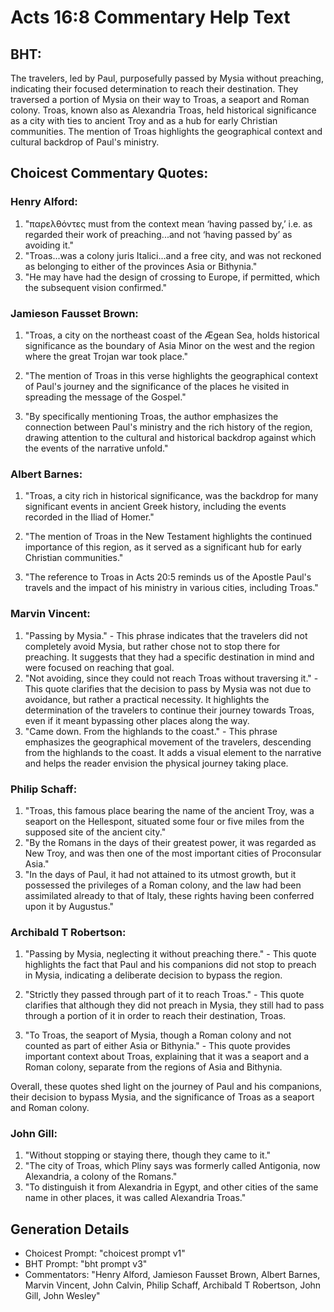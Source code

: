 # Acts 16:8 Commentary Help Text

## BHT:
The travelers, led by Paul, purposefully passed by Mysia without preaching, indicating their focused determination to reach their destination. They traversed a portion of Mysia on their way to Troas, a seaport and Roman colony. Troas, known also as Alexandria Troas, held historical significance as a city with ties to ancient Troy and as a hub for early Christian communities. The mention of Troas highlights the geographical context and cultural backdrop of Paul's ministry.

## Choicest Commentary Quotes:
### Henry Alford:
1. "παρελθόντες must from the context mean ‘having passed by,’ i.e. as regarded their work of preaching...and not ‘having passed by’ as avoiding it."
2. "Troas...was a colony juris Italici...and a free city, and was not reckoned as belonging to either of the provinces Asia or Bithynia."
3. "He may have had the design of crossing to Europe, if permitted, which the subsequent vision confirmed."

### Jamieson Fausset Brown:
1. "Troas, a city on the northeast coast of the Ægean Sea, holds historical significance as the boundary of Asia Minor on the west and the region where the great Trojan war took place."

2. "The mention of Troas in this verse highlights the geographical context of Paul's journey and the significance of the places he visited in spreading the message of the Gospel."

3. "By specifically mentioning Troas, the author emphasizes the connection between Paul's ministry and the rich history of the region, drawing attention to the cultural and historical backdrop against which the events of the narrative unfold."

### Albert Barnes:
1. "Troas, a city rich in historical significance, was the backdrop for many significant events in ancient Greek history, including the events recorded in the Iliad of Homer." 

2. "The mention of Troas in the New Testament highlights the continued importance of this region, as it served as a significant hub for early Christian communities." 

3. "The reference to Troas in Acts 20:5 reminds us of the Apostle Paul's travels and the impact of his ministry in various cities, including Troas."

### Marvin Vincent:
1. "Passing by Mysia." - This phrase indicates that the travelers did not completely avoid Mysia, but rather chose not to stop there for preaching. It suggests that they had a specific destination in mind and were focused on reaching that goal.
2. "Not avoiding, since they could not reach Troas without traversing it." - This quote clarifies that the decision to pass by Mysia was not due to avoidance, but rather a practical necessity. It highlights the determination of the travelers to continue their journey towards Troas, even if it meant bypassing other places along the way.
3. "Came down. From the highlands to the coast." - This phrase emphasizes the geographical movement of the travelers, descending from the highlands to the coast. It adds a visual element to the narrative and helps the reader envision the physical journey taking place.

### Philip Schaff:
1. "Troas, this famous place bearing the name of the ancient Troy, was a seaport on the Hellespont, situated some four or five miles from the supposed site of the ancient city." 
2. "By the Romans in the days of their greatest power, it was regarded as New Troy, and was then one of the most important cities of Proconsular Asia."
3. "In the days of Paul, it had not attained to its utmost growth, but it possessed the privileges of a Roman colony, and the law had been assimilated already to that of Italy, these rights having been conferred upon it by Augustus."

### Archibald T Robertson:
1. "Passing by Mysia, neglecting it without preaching there." - This quote highlights the fact that Paul and his companions did not stop to preach in Mysia, indicating a deliberate decision to bypass the region.

2. "Strictly they passed through part of it to reach Troas." - This quote clarifies that although they did not preach in Mysia, they still had to pass through a portion of it in order to reach their destination, Troas.

3. "To Troas, the seaport of Mysia, though a Roman colony and not counted as part of either Asia or Bithynia." - This quote provides important context about Troas, explaining that it was a seaport and a Roman colony, separate from the regions of Asia and Bithynia.

Overall, these quotes shed light on the journey of Paul and his companions, their decision to bypass Mysia, and the significance of Troas as a seaport and Roman colony.

### John Gill:
1. "Without stopping or staying there, though they came to it." 
2. "The city of Troas, which Pliny says was formerly called Antigonia, now Alexandria, a colony of the Romans."
3. "To distinguish it from Alexandria in Egypt, and other cities of the same name in other places, it was called Alexandria Troas."


## Generation Details
- Choicest Prompt: "choicest prompt v1"
- BHT Prompt: "bht prompt v3"
- Commentators: "Henry Alford, Jamieson Fausset Brown, Albert Barnes, Marvin Vincent, John Calvin, Philip Schaff, Archibald T Robertson, John Gill, John Wesley"

